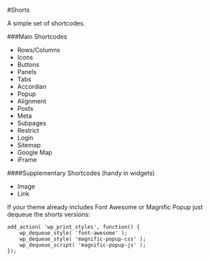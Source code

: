 #Shorts

A simple set of shortcodes.

###Main Shortcodes
* Rows/Columns
* Icons
* Buttons
* Panels
* Tabs
* Accordian
* Popup
* Alignment
* Posts
* Meta
* Subpages
* Restrict
* Login
* Sitemap
* Google Map
* iFrame

####Supplementary Shortcodes (handy in widgets)
* Image
* Link

If your theme already includes Font Awesome or Magnific Popup just dequeue the shorts versions:
```
add_action( 'wp_print_styles', function() {
    wp_dequeue_style( 'font-awesome' ); 
    wp_dequeue_style( 'magnific-popup-css' ); 
    wp_dequeue_script( 'magnific-popup-js' ); 
});
```